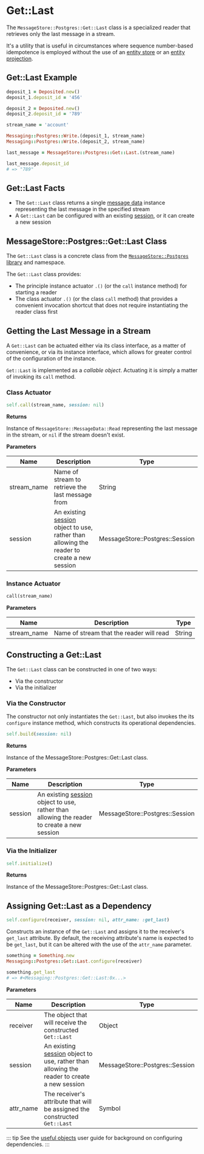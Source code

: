 # Get::Last

The `MessageStore::Postgres::Get::Last` class is a specialized reader that retrieves only the last message in a stream.

It's a utility that is useful in circumstances where sequence number-based idempotence is employed without the use of an [entity store](/user-guide/entity-store/) or an [entity projection](/user-guide/projection.md).

## Get::Last Example

``` ruby
deposit_1 = Deposited.new()
deposit_1.deposit_id = '456'

deposit_2 = Deposited.new()
deposit_2.deposit_id = '789'

stream_name = 'account'

Messaging::Postgres::Write.(deposit_1, stream_name)
Messaging::Postgres::Write.(deposit_2, stream_name)

last_message = MessageStore::Postgres::Get::Last.(stream_name)

last_message.deposit_id
# => "789"
```

## Get::Last Facts

- The `Get::Last` class returns a single [message data](/user-guide/messages-and-message-data/message-data.md) instance representing the last message in the specified stream
- A `Get::Last` can be configured with an existing [session](./session.md), or it can create a new session

## MessageStore::Postgres::Get::Last Class

The `Get::Last` class is a concrete class from the [`MessageStore::Postgres` library](../libraries.md#message-store-postgres) and namespace.

The `Get::Last` class provides:

- The principle instance actuator `.()` (or the `call` instance method) for starting a reader
- The class actuator `.()` (or the class `call` method) that provides a convenient invocation shortcut that does not require instantiating the reader class first

## Getting the Last Message in a Stream

A `Get::Last` can be actuated either via its class interface, as a matter of convenience, or via its instance interface, which allows for greater control of the configuration of the instance.

`Get::Last` is implemented as a _callable object_. Actuating it is simply a matter of invoking its `call` method.

### Class Actuator

``` ruby
self.call(stream_name, session: nil)
```

**Returns**

Instance of `MessageStore::MessageData::Read` representing the last message in the stream, or `nil` if the stream doesn't exist.

**Parameters**

| Name | Description | Type |
| --- | --- | --- |
| stream_name | Name of stream to retrieve the last message from | String |
| session | An existing [session](./session.md) object to use, rather than allowing the reader to create a new session | MessageStore::Postgres::Session |

### Instance Actuator

``` ruby
call(stream_name)
```

**Parameters**

| Name | Description | Type |
| --- | --- | --- |
| stream_name | Name of stream that the reader will read | String |

## Constructing a Get::Last

The `Get::Last` class can be constructed in one of two ways:

- Via the constructor
- Via the initializer

### Via the Constructor

The constructor not only instantiates the `Get::Last`, but also invokes the its `configure` instance method, which constructs its operational dependencies.

``` ruby
self.build(session: nil)
```

**Returns**

Instance of the MessageStore::Postgres::Get::Last class.

**Parameters**

| Name | Description | Type |
| --- | --- | --- |
| session | An existing [session](./session.md) object to use, rather than allowing the reader to create a new session | MessageStore::Postgres::Session |

### Via the Initializer

``` ruby
self.initialize()
```

**Returns**

Instance of the MessageStore::Postgres::Get::Last class.

## Assigning Get::Last as a Dependency

``` ruby
self.configure(receiver, session: nil, attr_name: :get_last)
```

Constructs an instance of the `Get::Last` and assigns it to the receiver's `get_last` attribute. By default, the receiving attribute's name is expected to be `get_last`, but it can be altered with the use of the `attr_name` parameter.

``` ruby
something = Something.new
Messaging::Postgres::Get::Last.configure(receiver)

something.get_last
# => #<Messaging::Postgres::Get::Last:0x...>
```

**Parameters**

| Name | Description | Type |
| --- | --- | --- |
| receiver | The object that will receive the constructed `Get::Last` | Object |
| session | An existing [session](./session.md) object to use, rather than allowing the reader to create a new session | MessageStore::Postgres::Session |
| attr_name | The receiver's attribute that will be assigned the constructed `Get::Last` | Symbol |

::: tip
See the [useful objects](/user-guide/useful-objects.md#configuring-dependencies) user guide for background on configuring dependencies.
:::
